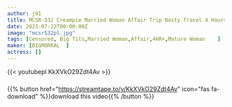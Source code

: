 ```yaml
---
author: j91
title: MCSR-532 Creampie Married Woman Affair Trip Nasty Travel 4 Hours
date: 2023-07-22T00:00:00Z
image: "mcsr532pl.jpg"
tags: [Censored, Big Tits,Married Woman,Affair,4HR+,Mature Woman	]
maker: [BIGMORKAL  ]
actress: []
---
```



{{< youtubepl KkXVkO29Zdt4Av >}}
###

{{% button href="https://streamtape.to/v/KkXVkO29Zdt4Av" icon="fas fa-download" %}}download this video{{% /button %}}
